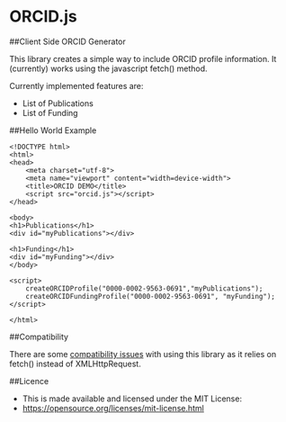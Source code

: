 ORCID.js
========

##Client Side ORCID Generator

This library creates a simple way to include ORCID profile information. It (currently) works using the javascript fetch() method.

Currently implemented features are:
- List of Publications
- List of Funding

##Hello World Example

```
<!DOCTYPE html>
<html>
<head>
    <meta charset="utf-8">
    <meta name="viewport" content="width=device-width">
    <title>ORCID DEMO</title>
    <script src="orcid.js"></script>
</head>

<body>
<h1>Publications</h1>
<div id="myPublications"></div>

<h1>Funding</h1>
<div id="myFunding"></div>
</body>

<script>
    createORCIDProfile("0000-0002-9563-0691","myPublications");
    createORCIDFundingProfile("0000-0002-9563-0691", "myFunding");
</script>

</html>
```

##Compatibility

There are some <a href="http://caniuse.com/#feat=fetch">compatibility issues</a> with using this library as it relies on fetch() instead of XMLHttpRequest.

##Licence
* This is made available and licensed under the MIT License:
 * https://opensource.org/licenses/mit-license.html
